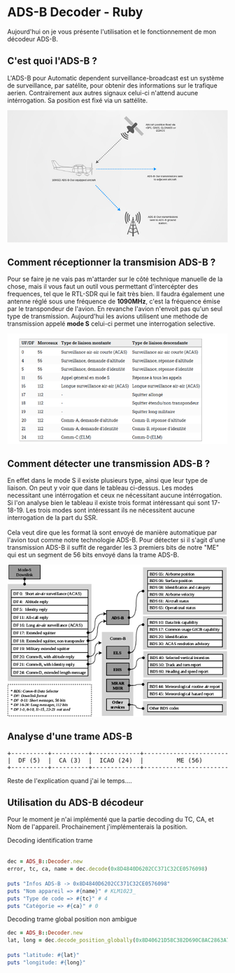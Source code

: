 <h1>ADS-B Decoder - Ruby</h1>

<p>
    Aujourd'hui on je vous présente l'utilisation et le fonctionnement de mon décodeur ADS-B.
</p>

<h2><b>C'est quoi l'ADS-B ?</b></h2>
<p>
    L'ADS-B pour Automatic dependent surveillance-broadcast est un système de surveillance, par satélite, pour obtenir des informations sur le trafique aerien. Contrairement aux autres signaux celui-ci n'attend aucune intérrogation. Sa position est fixé via un sattélite.
</p>

<img src="explained.jpg">

<h2><b>Comment réceptionner la transmision ADS-B ?</b></h2>
<p>
    Pour se faire je ne vais pas m'attarder sur le côté technique manuelle de la chose, mais il vous faut un outil vous permettant d'intercépter des frequences, tel que le RTL-SDR qui le fait très bien. Il faudra également une antenne réglé sous une fréquence de <b>1090MHz</b>, c'est la fréquence émise par le transpondeur de l'avion. En revanche l'avion n'envoit pas qu'un seul type de transmission. Aujourd'hui les avions utilisent une methode de transmission appelé <b>mode S</b> celui-ci permet une interrogation selective. 
</p>
<img src="modes.png">
<h2><b>Comment détecter une transmission ADS-B ?</b></h2>
<p>
    En effet dans le mode S il existe plusieurs type, ainsi que leur type de liaison. On peut y voir que dans le tableau ci-dessus. Les modes necessitant une intérrogation et ceux ne nécessitant aucune intérrogation. Si l'on analyse bien le tableau il existe trois format intéressant qui sont 17-18-19.
    Les trois modes sont intéressant ils ne nécessitent aucune interrogation de la part du SSR.
    <br>
    <br>
    Cela veut dire que les format là sont envoyé de manière automatique par l'avion tout comme notre technologie ADS-B. Pour détecter si il s'agit d'une transmission ADS-B il suffit de regarder les 3 premiers bits de notre "ME" qui est un segment de 56 bits envoyé dans la trame ADS-B.
</p>
<img src="adsbmode.png">

<h2><b>Analyse d'une trame ADS-B</b></h2>
<pre>
+----------+----------+-------------+------------------------+-----------+
|  DF (5)  |  CA (3)  |  ICAO (24)  |         ME (56)        |  PI (24)  |
+----------+----------+-------------+------------------------+-----------+
</pre>

Reste de l'explication quand j'ai le temps....


<h2>Utilisation du ADS-B décodeur</h2>

<p>
    Pour le moment je n'ai implémenté que la partie decoding du TC, CA, et Nom de l'appareil. Prochainement j'implémenterais la position.
</p>
Decoding identification trame

```ruby

dec = ADS_B::Decoder.new
error, tc, ca, name = dec.decode(0x8D4840D6202CC371C32CE0576098)

puts "Infos ADS-B -> 0x8D4840D6202CC371C32CE0576098"
puts "Nom appareil => #{name}" # KLM1023_
puts "Type de code => #{tc}" # 4
puts "Catégorie => #{ca}" # 0
```

Decoding trame global position non ambigue

```ruby
dec = ADS_B::Decoder.new
lat, long = dec.decode_position_globally(0x8D40621D58C382D690C8AC2863A7, 0x8D40621D58C386435CC412692AD6)

puts "latitude: #{lat}"
puts "longitude: #{long}"
```
